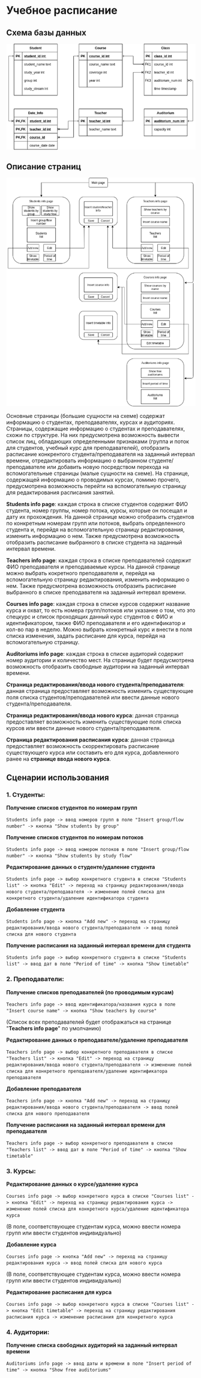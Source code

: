 # Учебное расписание
## Схема базы данных
![alt text](Timetable_db_scheme.png "")
## Описание страниц
![alt text](Pages_description.png "")

Основные страницы (большие сущности на схеме) содержат информацию о студентах, преподавателях, курсах и аудиториях. 
Страницы, содержащие информацию о студентах и преподавателях, схожи по структуре. На них предусмотрена возможность вывести список лиц, обладающих определенными признаками (группа и поток для студентов, учебный курс для преподавателей), отобразить расписание конкрентого студента/преподавателя на заданный интервал времени, отредактировать информацию о выбранном студенте/преподавателе или добавить новую посредством перехода на вспомогательные страницы (малые сущности на схеме).
На странице, содержащей информацию о проводимых курсах, помимо прочего, предусмотрена возможность перейти на вспомогательную страницу для редактирования расписания занятий.

**Students info page**: каждая строка в списке студентов содержит ФИО студента, номер группы, номер потока, курсы, которые он посещал и дату их прохождения. На данной странице можно отобразить студентов по конкретным номерам групп или потоков, выбрать определенного студента и, перейдя на вспомогательную страницу редактирования, изменить информацию о нем. Также предусмотрена возможность отобразить расписание выбранного в списке студента на заданный интервал времени.

**Teachers info page**: каждая строка в списке преподавателей содержит ФИО преподавателя и преподаваемые курсы. На данной странице можно выбрать кокретного преподавателя и, перейдя на вспомогательную страницу редактирования, изменить информацию о нем. Также предусмотрена возможность отобразить расписание выбранного в списке преподавателя на заданный интервал времени.

**Courses info page**: каждая строка в списке курсов содержит название курса и охват, то есть номера групп/потоков или указание о том, что это спецкурс и список проходящих данный курс студентов с ФИО и идентификатором, также ФИО преподавателя и его идентификатор и кол-во пар в неделю. Можно выбрать конкретный курс и внести в поля списка изменения, задать расписание для курса, перейдя на вспомогательную страницу.

**Auditoriums info page**: каждая строка в списке аудиторий содержит номер аудитории и количество мест. На странице будет предусмотрена возможность отобразить свободные аудитории на заданный интервал времени.

**Страница редактирования/ввода нового студента/преподавателя**: данная страница предоставляет возможность изменить существующие поля списка студентов/преподавателей или ввести данные нового студента/преподавателя. 

**Страница редактирования/ввода нового курса**: данная страница предоставляет возможность изменить существующие поля списка курсов или ввести данные нового студента/преподавателя.

**Страница редактирования расписания курса**: данная страница предоставляет возможность скорректировать расписание существующего курса или составить его для курса, добавленного ранее на **странице ввода нового курса**.

## Сценарии использования

### 1. Студенты:

**Получение списков студентов по номерам групп**

`Students info page -> ввод номеров групп в поле "Insert group/flow number" -> кнопка "Show students by group"`

**Получение списков студентов по номерам потоков**

`Students info page -> ввод номером потоков в поле "Insert group/flow number" -> кнопка "Show students by study flow"`

**Редактирование данных о студенте/удаление студента**

`Students info page -> выбор конкретного студента в списке "Students list" -> кнопка "Edit" -> переход на страницу редактирования/ввода нового студента/преподавателя -> изменение полей списка для конкретного студента/удаление идентификатора студента`

**Добавление студента**

`Students info page -> кнопка "Add new" -> переход на страницу редактирования/ввода нового студента/преподавателя -> ввод полей списка для нового студента`

**Получение расписания на заданный интервал времени для студента**

`Students info page -> выбор конкретного студента в списке "Students list" -> ввод дат в поле "Period of time" -> кнопка "Show timetable"`

### 2. Преподаватели:

**Получение списков преподавателей (по проводимым курсам)**

`Teachers info page -> ввод идентификатора/названия курса в поле "Insert course name" -> кнопка "Show teachers by course"`

(Список всех преподавателей будет отображаться на странице "**Teachers info page**" по умолчанию)

**Редактирование данных о преподавателе/удаление преподавателя**

`Teachers info page -> выбор конкретного преподавателя в списке "Teachers list" -> кнопка "Edit" -> переход на страницу редактирования/ввода нового студента/преподавателя -> изменение полей списка для конкретного преподавателя/удаление идентификатора преподавателя`

**Добавление преподавателя**

`Teachers info page -> кнопка "Add new" -> переход на страницу редактирования/ввода нового студента/преподавателя -> ввод полей списка для нового преподавателя`

**Получение расписания на заданный интервал времени для преподавателя**

`Teachers info page -> выбор конкретного преподавателя в списке "Teachers list" -> ввод дат в поле "Period of time" -> кнопка "Show timetable"`

### 3. Курсы:

**Редактирование данных о курсе/удаление курса**

`Courses info page -> выбор конкретного курса в списке "Сourses list" -> кнопка "Edit" -> переход на страницу редактирования курса -> изменение полей списка для конкретного курса/удаление идентификатора курса`

(В поле, соответствующее студентам курса, можно ввести номера групп или ввести студентов индивидуально)

**Добавление курса**

`Courses info page -> кнопка "Add new" -> переход на страницу редактирования курса -> ввод полей списка для нового курса`

(В поле, соответствующее студентам курса, можно ввести номера групп или ввести студентов индивидуально) 

**Редактирование расписания для курса**

`Courses info page -> выбор конкретного курса в списке "Сourses list" -> кнопка "Edit timetable" -> переход на страницу редактирования расписания курса -> изменение расписания для конкретного курса`

### 4. Аудитории:

**Получение списка свободных аудиторий на заданный интервал времени**

`Auditoriums info page -> ввод даты и времени в поле "Insert period of time" -> кнопка "Show free auditoriums"`


